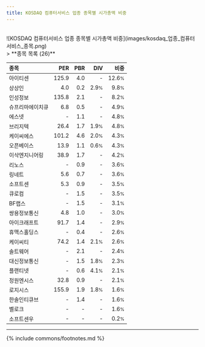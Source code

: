 ```yaml
---
title: KOSDAQ 컴퓨터서비스 업종 종목별 시가총액 비중
---
```

<br>
![KOSDAQ 컴퓨터서비스 업종 종목별 시가총액 비중](images/kosdaq_업종_컴퓨터서비스_종목.png)
<br>
> **종목 목록 (26)**<a id="list"></a>

| **종목** | **PER** | **PBR** | **DIV** | **비중** |
| :------- | ------: | ------: | ------: | -------: |
| 아이티센 | 125.9 | 4.0 | - | 12.6<small>%</small> |
| 상상인 | 4.0 | 0.2 | 2.9<small>%</small> | 9.8<small>%</small> |
| 인성정보 | 135.8 | 2.1 | - | 8.2<small>%</small> |
| 슈프리마에이치큐 | 6.8 | 0.5 | - | 4.9<small>%</small> |
| 에스넷 | - | 1.1 | - | 4.8<small>%</small> |
| 브리지텍 | 26.4 | 1.7 | 1.9<small>%</small> | 4.8<small>%</small> |
| 케이씨에스 | 101.2 | 4.6 | 2.0<small>%</small> | 4.3<small>%</small> |
| 오픈베이스 | 13.9 | 1.1 | 0.6<small>%</small> | 4.3<small>%</small> |
| 이삭엔지니어링 | 38.9 | 1.7 | - | 4.2<small>%</small> |
| 리노스 | - | 0.9 | - | 3.6<small>%</small> |
| 링네트 | 5.6 | 0.7 | - | 3.6<small>%</small> |
| 소프트센 | 5.3 | 0.9 | - | 3.5<small>%</small> |
| 큐로컴 | - | 1.5 | - | 3.5<small>%</small> |
| BF랩스 | - | 1.5 | - | 3.1<small>%</small> |
| 쌍용정보통신 | 4.8 | 1.0 | - | 3.0<small>%</small> |
| 아이크래프트 | 91.7 | 1.4 | - | 2.9<small>%</small> |
| 휴맥스홀딩스 | - | 0.4 | - | 2.6<small>%</small> |
| 케이씨티 | 74.2 | 1.4 | 2.1<small>%</small> | 2.6<small>%</small> |
| 솔트웨어 | - | 2.1 | - | 2.4<small>%</small> |
| 대신정보통신 | - | 1.5 | 1.8<small>%</small> | 2.3<small>%</small> |
| 플랜티넷 | - | 0.6 | 4.1<small>%</small> | 2.1<small>%</small> |
| 정원엔시스 | 32.8 | 0.9 | - | 2.1<small>%</small> |
| 로지시스 | 155.9 | 1.9 | 1.8<small>%</small> | 1.6<small>%</small> |
| 한솔인티큐브 | - | 1.4 | - | 1.6<small>%</small> |
| 벨로크 | - | - | - | 1.6<small>%</small> |
| 소프트센우 | - | - | - | 0.2<small>%</small> |

---
{% include commons/footnotes.md %}